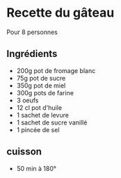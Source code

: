 # Recette du gâteau

Pour 8 personnes

## Ingrédients

* 200g pot de fromage blanc
* 75g pot de sucre
* 350g pot de miel
* 300g pots de farine
* 3 oeufs
* 12 cl pot d'huile
* 1 sachet de levure
* 1 sachet de sucre vanillé
* 1 pincée de sel

## cuisson
* 50 min à 180°
